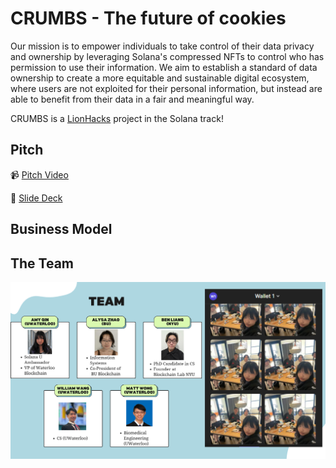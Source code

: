 # CRUMBS - The future of cookies
 Our mission is to empower individuals to take control of their data privacy and ownership by leveraging Solana's compressed NFTs to control who has permission to use their information. We aim to establish a standard of data ownership to create a more equitable and sustainable digital ecosystem, where users are not exploited for their personal information, but instead are able to benefit from their data in a fair and meaningful way.

CRUMBS is a [LionHacks](https://lionhack.xyz/) project in the Solana track!

## Pitch

<!-- VIDEO -->

📹 [Pitch Video](https://www.youtube.com/watch?v=snR7ikIc4ic&feature=youtu.be)

👀 [Slide Deck](public/Crumbs_slidedeck.pdf)

<!-- Problems/challenges addressed -->

<!-- The solution -->

<!-- Why is this important to us? -->

## Business Model

## The Team

![team slide page](public/team.png)



